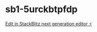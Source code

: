 # sb1-5urckbtpfdp

[Edit in StackBlitz next generation editor ⚡️](https://stackblitz.com/~/github.com/ArthurPhyto/sb1-5urckbtpfdp)